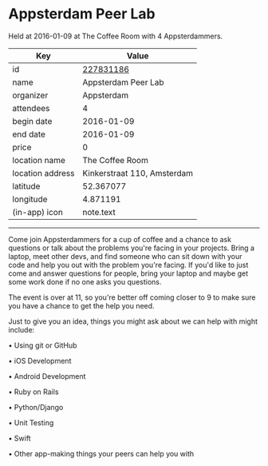 # Appsterdam Peer Lab
Held at 2016-01-09 at The Coffee Room with 4 Appsterdammers.
        
|Key|Value
|---|---|
|id|[227831186](https://www.meetup.com/appsterdam/events/227831186/)|
|name|Appsterdam Peer Lab|
|organizer|Appsterdam|
|attendees|4|
|begin date|2016-01-09|
|end date|2016-01-09|
|price|0|
|location name|The Coffee Room|
|location address|Kinkerstraat 110, Amsterdam|
|latitude|52.367077|
|longitude|4.871191|
|(in-app) icon|note.text|

---

Come join Appsterdammers for a cup of coffee and a chance to ask questions or talk about the problems you're facing in your projects. Bring a laptop, meet other devs, and find someone who can sit down with your code and help you out with the problem you're facing. If you'd like to just come and answer questions for people, bring your laptop and maybe get some work done if no one asks you questions.

The event is over at 11, so you're better off coming closer to 9 to make sure you have a chance to get the help you need.

Just to give you an idea, things you might ask about we can help with might include:

• Using git or GitHub

• iOS Development

• Android Development

• Ruby on Rails

• Python/Django

• Unit Testing

• Swift

• Other app-making things your peers can help you with


